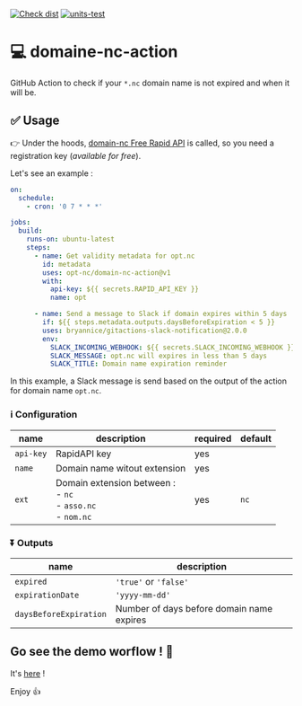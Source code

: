 [![Check dist](https://github.com/opt-nc/domaine-nc-action/actions/workflows/check-dist.yml/badge.svg)](https://github.com/opt-nc/domaine-nc-action/actions/workflows/check-dist.yml)
[![units-test](https://github.com/opt-nc/domaine-nc-action/actions/workflows/test.yml/badge.svg)](https://github.com/opt-nc/domaine-nc-action/actions/workflows/test.yml)

# 💻 domaine-nc-action

GitHub Action to check if your `*.nc` domain name is not expired and when it will be.

## ✅ Usage

👉 Under the hoods, [domain-nc Free Rapid API](https://rapidapi.com/opt-nc-opt-nc-default/api/domaine-nc) is called, so you need a registration key (_available for free_).

Let's see an example :

```yml
on:
  schedule:
    - cron: '0 7 * * *'

jobs:
  build:
    runs-on: ubuntu-latest
    steps:
      - name: Get validity metadata for opt.nc
        id: metadata
        uses: opt-nc/domain-nc-action@v1
        with:
          api-key: ${{ secrets.RAPID_API_KEY }}
          name: opt

      - name: Send a message to Slack if domain expires within 5 days
        if: ${{ steps.metadata.outputs.daysBeforeExpiration < 5 }}
        uses: bryannice/gitactions-slack-notification@2.0.0
        env:
          SLACK_INCOMING_WEBHOOK: ${{ secrets.SLACK_INCOMING_WEBHOOK }}
          SLACK_MESSAGE: opt.nc will expires in less than 5 days
          SLACK_TITLE: Domain name expiration reminder
```

In this example, a Slack message is send based on the output of the action for domain name `opt.nc`.

### ℹ️ Configuration

| name      | description                                                          | required | default |
| --------- | -------------------------------------------------------------------- | -------- | ------- |
| `api-key` | RapidAPI key                                                         | yes      |         |
| `name`    | Domain name witout extension                                         | yes      |         |
| `ext`     | Domain extension between :<br> - `nc`<br> - `asso.nc`<br> - `nom.nc` | yes      | `nc`    |

### ⏬ Outputs

| name                   | description                               |
| ---------------------- | ----------------------------------------- |
| `expired`              | `'true'` or `'false'`                     |
| `expirationDate`       | `'yyyy-mm-dd'`                            |
| `daysBeforeExpiration` | Number of days before domain name expires |

## Go see the demo worflow ! 🎇

It's [here](https://github.com/opt-nc/domaine-nc-action-demo) !

Enjoy 👍
